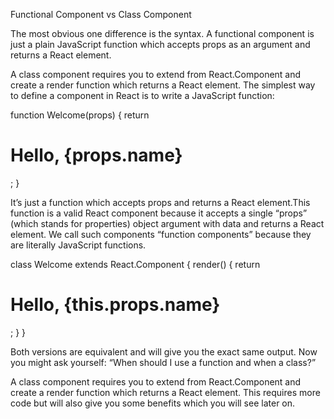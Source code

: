 Functional Component vs Class Component


The most obvious one difference is the syntax. A functional component is just a plain JavaScript function which accepts props as an argument and returns a React element.

A class component requires you to extend from React.Component and create a render function which returns a React element.
The simplest way to define a component in React is to write a JavaScript function:

function Welcome(props) {
  return <h1>Hello, {props.name}</h1>;
}

It’s just a function which accepts props and returns a React element.This function is a valid React component because it accepts a single “props” (which stands for properties) object argument with data and returns a React element. We call such components “function components” because they are literally JavaScript functions.

class Welcome extends React.Component {
  render() {
    return <h1>Hello, {this.props.name}</h1>;
  }
}

Both versions are equivalent and will give you the exact same output.
Now you might ask yourself: “When should I use a function and when a class?”


A class component requires you to extend from React.Component and create a render function which returns a React element. This requires more code but will also give you some benefits which you will see later on.